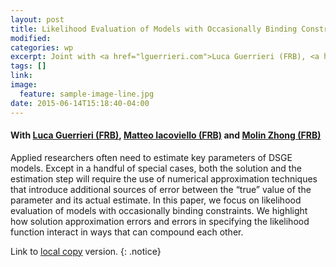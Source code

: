 ```yaml
---
layout: post
title: Likelihood Evaluation of Models with Occasionally Binding Constraints.
modified:
categories: wp
excerpt: Joint with <a href="lguerrieri.com">Luca Guerrieri (FRB), <a href="https://www2.bc.edu/matteo-iacoviello/"> Matteo Iacoviello (FRB) and Molin Zhong (FRB) <a href="https://sites.google.com/site/molinzhong/">.<br/> <br/> We evaluate the role of model solution and likelihood approximation affect parameter inference in the presence of ocassionally binding constraints in DSGE models.
tags: []
link:
image:
  feature: sample-image-line.jpg
date: 2015-06-14T15:18:40-04:00
---
```

#### With [Luca Guerrieri (FRB)](http://lguerrieri.com), [Matteo Iacoviello (FRB)](https://www2.bc.edu/matteo-iacoviello/) and [Molin Zhong (FRB)](https://sites.google.com/site/molinzhong/)

Applied researchers often need to estimate key parameters of DSGE models. Except in a handful of special cases, both the solution and the estimation step will require the use of numerical approximation techniques that introduce additional sources of error between the “true” value of the parameter and its actual estimate. In this paper, we focus on likelihood evaluation of models with occasionally binding constraints. We highlight how solution approximation errors and errors in specifying the likelihood function interact in ways that can compound each other.


Link to [local copy](/documents/cuba-borda-guerrieri.pdf) version.
{: .notice}
